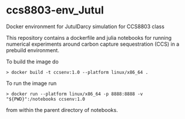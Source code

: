# ccs8803-env_Jutul
Docker environment for JutulDarcy simulation for CCS8803 class

This repository contains a dockerfile and julia notebooks for running numerical
experiments around carbon capture sequestration (CCS) in a prebuild environment.

To build the image do

`> docker build -t ccsenv:1.0 --platform linux/x86_64 .`

To run the image run

`> docker run --platform linux/x86_64 -p 8888:8888 -v "${PWD}":/notebooks ccsenv:1.0`

from within the parent directory of notebooks.


